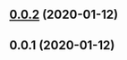 <a name="0.0.2"></a>
## [0.0.2](https://github.com/mjancarik/create-clone-class/compare/0.0.1...0.0.2) (2020-01-12)



<a name="0.0.1"></a>
## 0.0.1 (2020-01-12)



